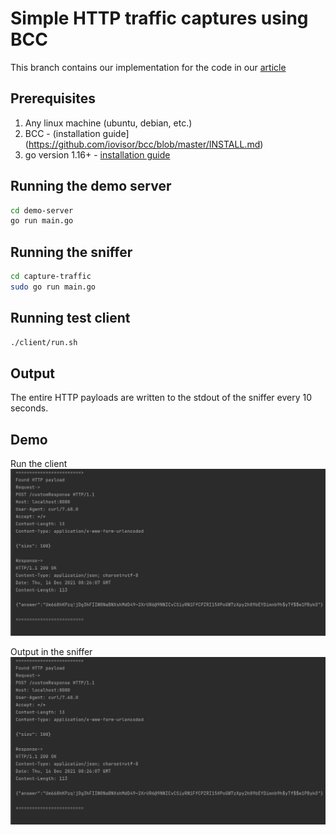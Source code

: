 # Simple HTTP traffic captures using BCC
This branch contains our implementation for the code in our [article](https://seekret.io)

## Prerequisites
1. Any linux machine (ubuntu, debian, etc.)
2. BCC - (installation guide](https://github.com/iovisor/bcc/blob/master/INSTALL.md)
3. go version 1.16+ - [installation guide](https://go.dev/doc/install)

## Running the demo server
```bash
cd demo-server
go run main.go
```

## Running the sniffer
```bash
cd capture-traffic
sudo go run main.go
```

## Running test client
```bash
./client/run.sh
```

## Output
The entire HTTP payloads are written to the stdout of the sniffer every 10 seconds.

## Demo
Run the client
![img.png](docs/capture_http.png)

Output in the sniffer
![img_1.png](docs/capture_http.png)
